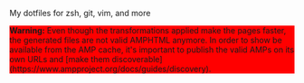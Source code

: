 My dotfiles for zsh, git, vim, and more

<div style="background: red"><p><strong>Warning:</strong> Even though the transformations applied make the pages faster, the generated
files are not valid AMPHTML anymore. In order to show be available from the AMP
cache, it's important to publish the valid AMPs on its own URLs and [make
them discoverable](https://www.ampproject.org/docs/guides/discovery).</p></div>

